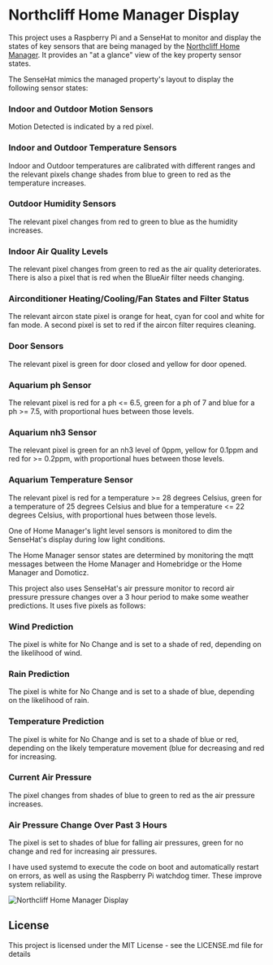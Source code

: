# Northcliff Home Manager Display
This project uses a Raspberry Pi and a SenseHat to monitor and display the states of key sensors that are being managed by the [Northcliff Home Manager](https://github.com/roscoe81/Home-Manager). It provides an "at a glance" view of the key property sensor states.

The SenseHat mimics the managed property's layout to display the following sensor states:
### Indoor and Outdoor Motion Sensors
  Motion Detected is indicated by a red pixel.
### Indoor and Outdoor Temperature Sensors
  Indoor and Outdoor temperatures are calibrated with different ranges and the relevant pixels change shades from blue to green to red as the temperature increases.
### Outdoor Humidity Sensors
  The relevant pixel changes from red to green to blue as the humidity increases.
### Indoor Air Quality Levels
  The relevant pixel changes from green to red as the air quality deteriorates. There is also a pixel that is red when the BlueAir filter needs changing.
### Airconditioner Heating/Cooling/Fan States and Filter Status
  The relevant aircon state pixel is orange for heat, cyan for cool and white for fan mode. A second pixel is set to red if the aircon filter requires cleaning.
### Door Sensors
The relevant pixel is green for door closed and yellow for door opened.
### Aquarium ph Sensor
The relevant pixel is red for a ph <= 6.5, green for a ph of 7 and blue for a ph >= 7.5, with proportional hues between those levels.
### Aquarium nh3 Sensor
The relevant pixel is green for an nh3 level of 0ppm, yellow for 0.1ppm and red for >= 0.2ppm, with proportional hues between those levels.
### Aquarium Temperature Sensor
The relevant pixel is red for a temperature >= 28 degrees Celsius, green for a temperature of 25 degrees Celsius and blue for a temperature <= 22 degrees Celsius, with proportional hues between those levels.

One of Home Manager's light level sensors is monitored to dim the SenseHat's display during low light conditions.

The Home Manager sensor states are determined by monitoring the mqtt messages between the Home Manager and Homebridge or the Home Manager and Domoticz.

This project also uses SenseHat's air pressure monitor to record air pressure pressure changes over a 3 hour period to make some weather predictions. It uses five pixels as follows:
### Wind Prediction
  The pixel is white for No Change and is set to a shade of red, depending on the likelihood of wind.
### Rain Prediction
  The pixel is white for No Change and is set to a shade of blue, depending on the likelihood of rain.
### Temperature Prediction
  The pixel is white for No Change and is set to a shade of blue or red, depending on the likely temperature movement (blue for decreasing and red for increasing.
### Current Air Pressure
  The pixel changes from shades of blue to green to red as the air pressure increases.
### Air Pressure Change Over Past 3 Hours
  The pixel is set to shades of blue for falling air pressures, green for no change and red for increasing air pressures.

I have used systemd to execute the code on boot and automatically restart on errors, as well as using the Raspberry Pi watchdog timer. These improve system reliability.

![Northcliff Home Manager Display](https://github.com/roscoe81/Home-Manager-Display/blob/master/IMG_6003.jpg)

## License

This project is licensed under the MIT License - see the LICENSE.md file for details
